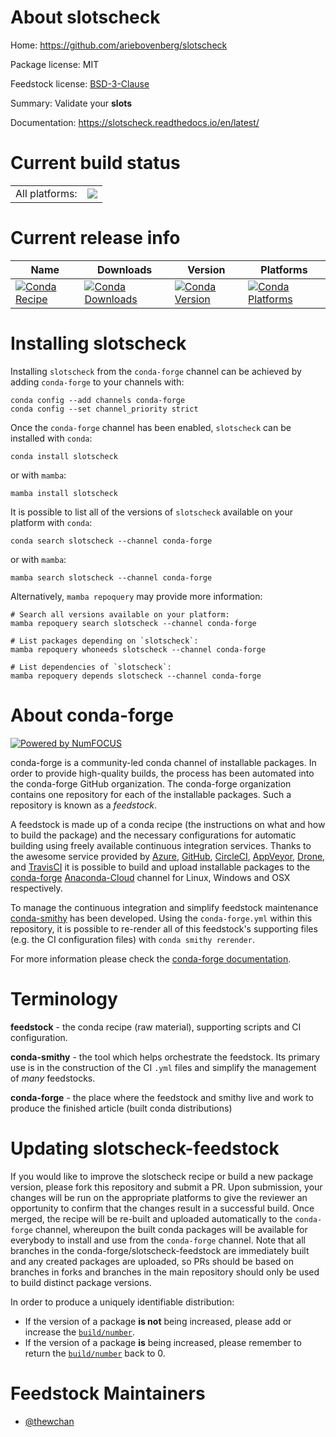 About slotscheck
================

Home: https://github.com/ariebovenberg/slotscheck

Package license: MIT

Feedstock license: [BSD-3-Clause](https://github.com/conda-forge/slotscheck-feedstock/blob/main/LICENSE.txt)

Summary: Validate your __slots__

Documentation: https://slotscheck.readthedocs.io/en/latest/

Current build status
====================


<table><tr><td>All platforms:</td>
    <td>
      <a href="https://dev.azure.com/conda-forge/feedstock-builds/_build/latest?definitionId=15066&branchName=main">
        <img src="https://dev.azure.com/conda-forge/feedstock-builds/_apis/build/status/slotscheck-feedstock?branchName=main">
      </a>
    </td>
  </tr>
</table>

Current release info
====================

| Name | Downloads | Version | Platforms |
| --- | --- | --- | --- |
| [![Conda Recipe](https://img.shields.io/badge/recipe-slotscheck-green.svg)](https://anaconda.org/conda-forge/slotscheck) | [![Conda Downloads](https://img.shields.io/conda/dn/conda-forge/slotscheck.svg)](https://anaconda.org/conda-forge/slotscheck) | [![Conda Version](https://img.shields.io/conda/vn/conda-forge/slotscheck.svg)](https://anaconda.org/conda-forge/slotscheck) | [![Conda Platforms](https://img.shields.io/conda/pn/conda-forge/slotscheck.svg)](https://anaconda.org/conda-forge/slotscheck) |

Installing slotscheck
=====================

Installing `slotscheck` from the `conda-forge` channel can be achieved by adding `conda-forge` to your channels with:

```
conda config --add channels conda-forge
conda config --set channel_priority strict
```

Once the `conda-forge` channel has been enabled, `slotscheck` can be installed with `conda`:

```
conda install slotscheck
```

or with `mamba`:

```
mamba install slotscheck
```

It is possible to list all of the versions of `slotscheck` available on your platform with `conda`:

```
conda search slotscheck --channel conda-forge
```

or with `mamba`:

```
mamba search slotscheck --channel conda-forge
```

Alternatively, `mamba repoquery` may provide more information:

```
# Search all versions available on your platform:
mamba repoquery search slotscheck --channel conda-forge

# List packages depending on `slotscheck`:
mamba repoquery whoneeds slotscheck --channel conda-forge

# List dependencies of `slotscheck`:
mamba repoquery depends slotscheck --channel conda-forge
```


About conda-forge
=================

[![Powered by
NumFOCUS](https://img.shields.io/badge/powered%20by-NumFOCUS-orange.svg?style=flat&colorA=E1523D&colorB=007D8A)](https://numfocus.org)

conda-forge is a community-led conda channel of installable packages.
In order to provide high-quality builds, the process has been automated into the
conda-forge GitHub organization. The conda-forge organization contains one repository
for each of the installable packages. Such a repository is known as a *feedstock*.

A feedstock is made up of a conda recipe (the instructions on what and how to build
the package) and the necessary configurations for automatic building using freely
available continuous integration services. Thanks to the awesome service provided by
[Azure](https://azure.microsoft.com/en-us/services/devops/), [GitHub](https://github.com/),
[CircleCI](https://circleci.com/), [AppVeyor](https://www.appveyor.com/),
[Drone](https://cloud.drone.io/welcome), and [TravisCI](https://travis-ci.com/)
it is possible to build and upload installable packages to the
[conda-forge](https://anaconda.org/conda-forge) [Anaconda-Cloud](https://anaconda.org/)
channel for Linux, Windows and OSX respectively.

To manage the continuous integration and simplify feedstock maintenance
[conda-smithy](https://github.com/conda-forge/conda-smithy) has been developed.
Using the ``conda-forge.yml`` within this repository, it is possible to re-render all of
this feedstock's supporting files (e.g. the CI configuration files) with ``conda smithy rerender``.

For more information please check the [conda-forge documentation](https://conda-forge.org/docs/).

Terminology
===========

**feedstock** - the conda recipe (raw material), supporting scripts and CI configuration.

**conda-smithy** - the tool which helps orchestrate the feedstock.
                   Its primary use is in the construction of the CI ``.yml`` files
                   and simplify the management of *many* feedstocks.

**conda-forge** - the place where the feedstock and smithy live and work to
                  produce the finished article (built conda distributions)


Updating slotscheck-feedstock
=============================

If you would like to improve the slotscheck recipe or build a new
package version, please fork this repository and submit a PR. Upon submission,
your changes will be run on the appropriate platforms to give the reviewer an
opportunity to confirm that the changes result in a successful build. Once
merged, the recipe will be re-built and uploaded automatically to the
`conda-forge` channel, whereupon the built conda packages will be available for
everybody to install and use from the `conda-forge` channel.
Note that all branches in the conda-forge/slotscheck-feedstock are
immediately built and any created packages are uploaded, so PRs should be based
on branches in forks and branches in the main repository should only be used to
build distinct package versions.

In order to produce a uniquely identifiable distribution:
 * If the version of a package **is not** being increased, please add or increase
   the [``build/number``](https://docs.conda.io/projects/conda-build/en/latest/resources/define-metadata.html#build-number-and-string).
 * If the version of a package **is** being increased, please remember to return
   the [``build/number``](https://docs.conda.io/projects/conda-build/en/latest/resources/define-metadata.html#build-number-and-string)
   back to 0.

Feedstock Maintainers
=====================

* [@thewchan](https://github.com/thewchan/)

